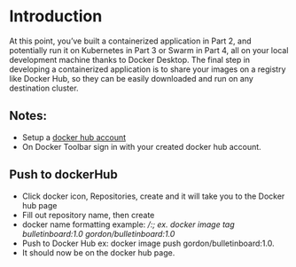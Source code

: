 # Introduction


At this point, you’ve built a containerized application in Part 2, and potentially run it on Kubernetes in Part 3 or Swarm in Part 4, all on your local development machine thanks to Docker Desktop. The final step in developing a containerized application is to share your images on a registry like Docker Hub, so they can be easily downloaded and run on any destination cluster.


## Notes: 

* Setup a [docker hub account](https://hub.docker.com/signup)
* On Docker Toolbar sign in with your created docker hub account. 

## Push to dockerHub

* Click docker icon, Repositories, create and it will take you to the Docker hub page
* Fill out repository name, then create
* docker name formatting example: *<Docker Hub ID>/<Repository Name>:<tag>; ex. docker image tag bulletinboard:1.0 gordon/bulletinboard:1.0*
* Push to Docker Hub ex: docker image push gordon/bulletinboard:1.0.
* It should now be on the docker hub page. 

